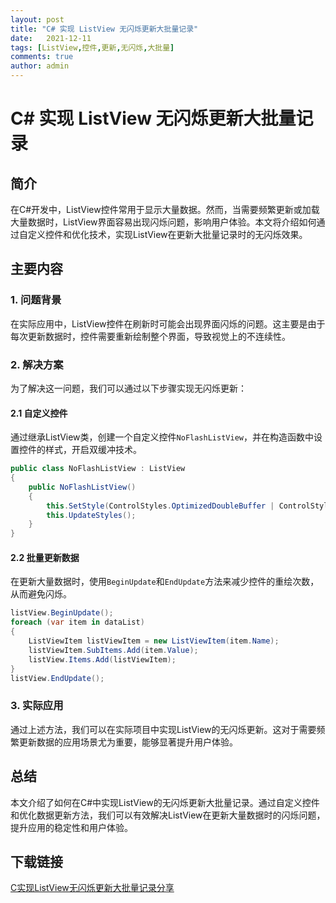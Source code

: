 ```yaml
---
layout: post
title: "C# 实现 ListView 无闪烁更新大批量记录"
date:   2021-12-11
tags: [ListView,控件,更新,无闪烁,大批量]
comments: true
author: admin
---
```

# C# 实现 ListView 无闪烁更新大批量记录

## 简介

在C#开发中，ListView控件常用于显示大量数据。然而，当需要频繁更新或加载大量数据时，ListView界面容易出现闪烁问题，影响用户体验。本文将介绍如何通过自定义控件和优化技术，实现ListView在更新大批量记录时的无闪烁效果。

## 主要内容

### 1. 问题背景

在实际应用中，ListView控件在刷新时可能会出现界面闪烁的问题。这主要是由于每次更新数据时，控件需要重新绘制整个界面，导致视觉上的不连续性。

### 2. 解决方案

为了解决这一问题，我们可以通过以下步骤实现无闪烁更新：

#### 2.1 自定义控件

通过继承ListView类，创建一个自定义控件`NoFlashListView`，并在构造函数中设置控件的样式，开启双缓冲技术。

```csharp
public class NoFlashListView : ListView
{
    public NoFlashListView()
    {
        this.SetStyle(ControlStyles.OptimizedDoubleBuffer | ControlStyles.AllPaintingInWmPaint, true);
        this.UpdateStyles();
    }
}
```

#### 2.2 批量更新数据

在更新大量数据时，使用`BeginUpdate`和`EndUpdate`方法来减少控件的重绘次数，从而避免闪烁。

```csharp
listView.BeginUpdate();
foreach (var item in dataList)
{
    ListViewItem listViewItem = new ListViewItem(item.Name);
    listViewItem.SubItems.Add(item.Value);
    listView.Items.Add(listViewItem);
}
listView.EndUpdate();
```

### 3. 实际应用

通过上述方法，我们可以在实际项目中实现ListView的无闪烁更新。这对于需要频繁更新数据的应用场景尤为重要，能够显著提升用户体验。

## 总结

本文介绍了如何在C#中实现ListView的无闪烁更新大批量记录。通过自定义控件和优化数据更新方法，我们可以有效解决ListView在更新大量数据时的闪烁问题，提升应用的稳定性和用户体验。

## 下载链接

[C实现ListView无闪烁更新大批量记录分享](https://pan.quark.cn/s/2f27d01d25f1)